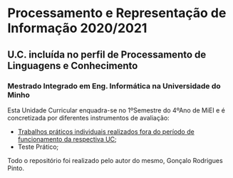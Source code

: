 # Processamento e Representação de Informação 2020/2021
## U.C. incluída no perfil de Processamento de Linguagens e Conhecimento
### Mestrado Integrado em Eng. Informática na Universidade do Minho 

Esta Unidade Curricular enquadra-se no 1ºSemestre do 4ºAno de MiEI e é concretizada por diferentes instrumentos de avaliação:
  * [Trabalhos práticos individuais realizados fora do período de funcionamento da respectiva UC];
  * Teste Prático;

Todo o repositório foi realizado pelo autor do mesmo, Gonçalo Rodrigues Pinto.

[Trabalhos práticos individuais realizados fora do período de funcionamento da respectiva UC]: https://github.com/GRP99/PRI2020/tree/main/TPCs
